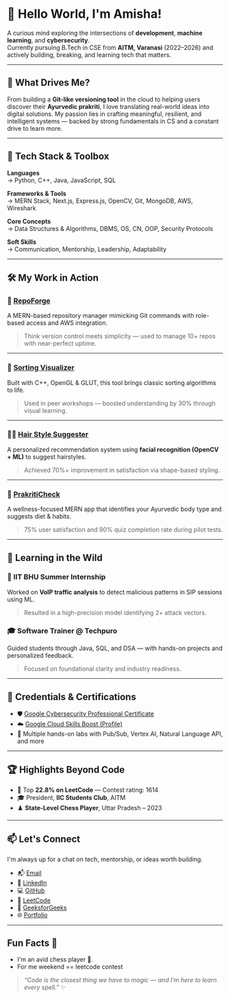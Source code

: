 # 👋 Hello World, I'm Amisha!

A curious mind exploring the intersections of **development**, **machine learning**, and **cybersecurity**.  
Currently pursuing B.Tech in CSE from **AITM, Varanasi** (2022–2026) and actively building, breaking, and learning tech that matters.

---

## 🧭 What Drives Me?

From building a **Git-like versioning tool** in the cloud to helping users discover their **Ayurvedic prakriti**, I love translating real-world ideas into digital solutions. My passion lies in crafting meaningful, resilient, and intelligent systems — backed by strong fundamentals in CS and a constant drive to learn more.

---

## 🚀 Tech Stack & Toolbox

**Languages**  
→ Python, C++, Java, JavaScript, SQL

**Frameworks & Tools**  
→ MERN Stack, Next.js, Express.js, OpenCV, Git, MongoDB, AWS, Wireshark

**Core Concepts**  
→ Data Structures & Algorithms, DBMS, OS, CN, OOP, Security Protocols

**Soft Skills**  
→ Communication, Mentorship, Leadership, Adaptability

---

## 🛠️ My Work in Action

### 🔐 [RepoForge](https://github.com/amisha-singh12/RepoForge)  
A MERN-based repository manager mimicking Git commands with role-based access and AWS integration.  
> Think version control meets simplicity — used to manage 10+ repos with near-perfect uptime.

---

### 🎨 [Sorting Visualizer](https://github.com/amisha-singh12/Sorting-Visualizer.git)  
Built with C++, OpenGL & GLUT, this tool brings classic sorting algorithms to life.  
> Used in peer workshops — boosted understanding by 30% through visual learning.

---

### 💇‍♀️ [Hair Style Suggester](https://github.com/amisha-singh12/hair-style-suggester.git)  
A personalized recommendation system using **facial recognition (OpenCV + ML)** to suggest hairstyles.  
> Achieved 70%+ improvement in satisfaction via shape-based styling.

---

### 🌿 [PrakritiCheck](https://github.com/amisha-singh12/PrakritiCheck.git)  
A wellness-focused MERN app that identifies your Ayurvedic body type and suggests diet & habits.  
> 75% user satisfaction and 90% quiz completion rate during pilot tests.

---

## 🔬 Learning in the Wild

### 🧪 IIT BHU Summer Internship  
Worked on **VoIP traffic analysis** to detect malicious patterns in SIP sessions using ML.  
> Resulted in a high-precision model identifying 2+ attack vectors.

### 🎓 Software Trainer @ Techpuro  
Guided students through Java, SQL, and DSA — with hands-on projects and personalized feedback.  
> Focused on foundational clarity and industry readiness.

---

## 📜 Credentials & Certifications

- 🛡️ [Google Cybersecurity Professional Certificate](https://coursera.org/share/23fc4ee76a8f80f2d262ad07b4a6f230)  
- ☁️ [Google Cloud Skills Boost (Profile)](https://www.cloudskillsboost.google/public_profiles/dfc9bf24-45a1-4ab9-ad68-e11c5233dad5)  
- 🧠 Multiple hands-on labs with Pub/Sub, Vertex AI, Natural Language API, and more

---

## 🏆 Highlights Beyond Code

- 🧩 Top **22.8% on LeetCode** — Contest rating: 1614  
- 🎓 President, **IIC Students Club**, AITM  
- ♟️ **State-Level Chess Player**, Uttar Pradesh – 2023  

---

## 📫 Let's Connect

I'm always up for a chat on tech, mentorship, or ideas worth building.

- 📬 [Email](mailto:singhamisha1572@gmail.com)  
- 👔 [LinkedIn](https://linkedin.com/in/amisha-singh-74490b315)  
- 💻 [GitHub](https://github.com/amisha-singh12)  
- 📘 [LeetCode](https://leetcode.com/amisha002singh/)  
- 📗 [GeeksforGeeks](https://auth.geeksforgeeks.org/user/singhamisha/)  
- 🌐 [Portfolio](https://amisha-techfolio.netlify.app/)

---
## Fun Facts 🌟
- I'm an avid chess player 🎯.
- For me weekend == leetcode contest
> *“Code is the closest thing we have to magic — and I’m here to learn every spell.”* ✨  




<!---
amisha-singh12/amisha-singh12 is a ✨ special ✨ repository because its `README.md` (this file) appears on your GitHub profile.
You can click the Preview link to take a look at your changes.
--->
